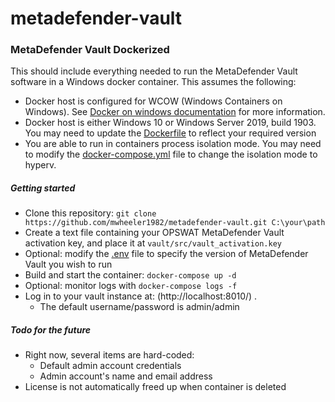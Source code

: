 # metadefender-vault

### MetaDefender Vault Dockerized
This should include everything needed to run the MetaDefender Vault software in a Windows docker container. This assumes the following:
- Docker host is configured for WCOW (Windows Containers on Windows). See [Docker on windows documentation](https://docs.docker.com/docker-for-windows/#switch-between-windows-and-linux-containers) for more information.
- Docker host is either Windows 10 or Windows Server 2019, build 1903. You may need to update the [Dockerfile](vault/Dockerfile) to reflect your required version
- You are able to run in containers process isolation mode. You may need to modify the [docker-compose.yml](docker-compose.yml) file to change the isolation mode to hyperv.

##### Getting started
- Clone this repository: `git clone https://github.com/mwheeler1982/metadefender-vault.git C:\your\path`
- Create a text file containing your OPSWAT MetaDefender Vault activation key, and place it at `vault/src/vault_activation.key`
- Optional: modify the [.env](.env) file to specify the version of MetaDefender Vault you wish to run
- Build and start the container: `docker-compose up -d`
- Optional: monitor logs with `docker-compose logs -f` 
- Log in to your vault instance at: (http://localhost:8010/) .
  - The default username/password is admin/admin

##### Todo for the future
- Right now, several items are hard-coded:
  - Default admin account credentials
  - Admin account's name and email address
- License is not automatically freed up when container is deleted
